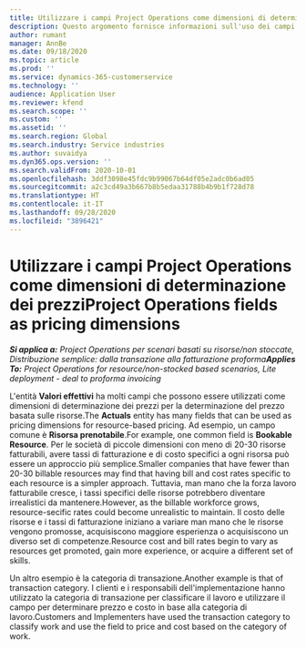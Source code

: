 ```yaml
---
title: Utilizzare i campi Project Operations come dimensioni di determinazione dei prezzi
description: Questo argomento fornisce informazioni sull'uso dei campi come dimensioni di determinazione dei prezzi in Dynamics 365 Project Operations.
author: rumant
manager: AnnBe
ms.date: 09/18/2020
ms.topic: article
ms.prod: ''
ms.service: dynamics-365-customerservice
ms.technology: ''
audience: Application User
ms.reviewer: kfend
ms.search.scope: ''
ms.custom: ''
ms.assetid: ''
ms.search.region: Global
ms.search.industry: Service industries
ms.author: suvaidya
ms.dyn365.ops.version: ''
ms.search.validFrom: 2020-10-01
ms.openlocfilehash: 3ddf3098e45fdc9b99067b64df05e2adc0b6ad05
ms.sourcegitcommit: a2c3cd49a3b667b8b5edaa31788b4b9b1f728d78
ms.translationtype: HT
ms.contentlocale: it-IT
ms.lasthandoff: 09/28/2020
ms.locfileid: "3896421"
---
```

# <a name="project-operations-fields-as-pricing-dimensions"></a><span data-ttu-id="4e9bf-103">Utilizzare i campi Project Operations come dimensioni di determinazione dei prezzi</span><span class="sxs-lookup"><span data-stu-id="4e9bf-103">Project Operations fields as pricing dimensions</span></span>

<span data-ttu-id="4e9bf-104">_**Si applica a:** Project Operations per scenari basati su risorse/non stoccate, Distribuzione semplice: dalla transazione alla fatturazione proforma_</span><span class="sxs-lookup"><span data-stu-id="4e9bf-104">_**Applies To:** Project Operations for resource/non-stocked based scenarios, Lite deployment - deal to proforma invoicing_</span></span>

<span data-ttu-id="4e9bf-105">L'entità **Valori effettivi** ha molti campi che possono essere utilizzati come dimensioni di determinazione dei prezzi per la determinazione del prezzo basata sulle risorse.</span><span class="sxs-lookup"><span data-stu-id="4e9bf-105">The **Actuals** entity has many fields that can be used as pricing dimensions for resource-based pricing.</span></span> <span data-ttu-id="4e9bf-106">Ad esempio, un campo comune è **Risorsa prenotabile**.</span><span class="sxs-lookup"><span data-stu-id="4e9bf-106">For example, one common field is **Bookable Resource**.</span></span> <span data-ttu-id="4e9bf-107">Per le società di piccole dimensioni con meno di 20-30 risorse fatturabili, avere tassi di fatturazione e di costo specifici a ogni risorsa può essere un approccio più semplice.</span><span class="sxs-lookup"><span data-stu-id="4e9bf-107">Smaller companies that have fewer than 20-30 billable resources may find that having bill and cost rates specific to each resource is a simpler approach.</span></span> <span data-ttu-id="4e9bf-108">Tuttavia, man mano che la forza lavoro fatturabile cresce, i tassi specifici delle risorse potrebbero diventare irrealistici da mantenere.</span><span class="sxs-lookup"><span data-stu-id="4e9bf-108">However, as the billable workforce grows, resource-secific rates could become unrealistic to maintain.</span></span> <span data-ttu-id="4e9bf-109">Il costo delle risorse e i tassi di fatturazione iniziano a variare man mano che le risorse vengono promosse, acquisiscono maggiore esperienza o acquisiscono un diverso set di competenze.</span><span class="sxs-lookup"><span data-stu-id="4e9bf-109">Resource cost and bill rates begin to vary as resources get promoted, gain more experience, or acquire a different set of skills.</span></span> 

<span data-ttu-id="4e9bf-110">Un altro esempio è la categoria di transazione.</span><span class="sxs-lookup"><span data-stu-id="4e9bf-110">Another example is that of transaction category.</span></span> <span data-ttu-id="4e9bf-111">I clienti e i responsabili dell'implementazione hanno utilizzato la categoria di transazione per classificare il lavoro e utilizzare il campo per determinare prezzo e costo in base alla categoria di lavoro.</span><span class="sxs-lookup"><span data-stu-id="4e9bf-111">Customers and Implementers have used the transaction category to classify work and use the field to price and cost based on the category of work.</span></span>
